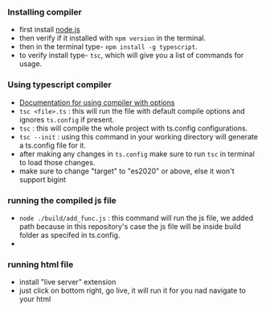 
### Installing compiler
- first install [node.js](https://nodejs.org/en/download) 
- then verify if it installed with `npm version` in the terminal.
- then in the terminal type- `npm install -g typescript`.
- to verify install type- `tsc`, which will give you a list of commands for usage.

### Using typescript compiler
- [Documentation for using compiler with options](https://www.typescriptlang.org/docs/handbook/compiler-options.html)
- `tsc <file>.ts` : this will run the file with default compile options and ignores `ts.config` if present.
- `tsc` : this will compile the whole project with ts.config configurations.
- `tsc --init` : using this command in your working directory will generate a ts.config file for it.
- after making any changes in `ts.config` make sure to run `tsc` in terminal to load those changes.
- make sure to change "target" to "es2020" or above, else it won't support bigint

### running the compiled js file
- `node ./build/add_func.js` : this command will run the js file, we added path because in this repository's case the js file will be inside build folder as specifed in ts.config.
- 

### running html file
- install "live server" extension
- just click on bottom right, go live, it will run it for you nad navigate to your html
